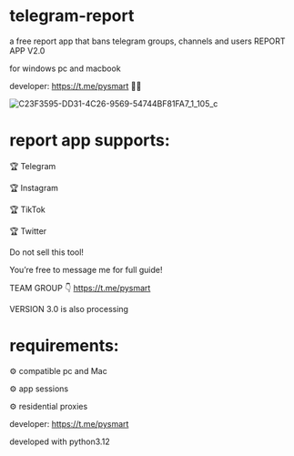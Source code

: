 # telegram-report
a free report app that bans telegram groups, channels and users
REPORT APP V2.0

for windows pc and macbook  

developer: https://t.me/pysmart 👨‍💻

![C23F3595-DD31-4C26-9569-54744BF81FA7_1_105_c](https://github.com/tgmachinery/telegram-banner/assets/172055629/61ab857c-c848-46ed-948c-ce3131ac1b75)

# report app supports:

🏆 Telegram

🏆 Instagram 

🏆 TikTok 

🏆 Twitter 

Do not sell this tool!

You’re free to message me for full guide! 

TEAM GROUP 👇
https://t.me/pysmart

VERSION 3.0 is also processing


# requirements:

⚙️ compatible pc and Mac

⚙️ app sessions 

⚙️ residential proxies

developer: https://t.me/pysmart

developed with python3.12
